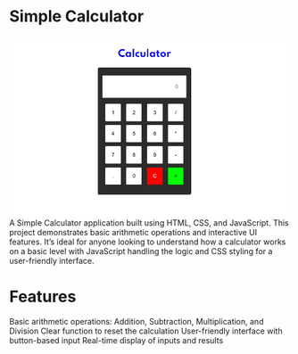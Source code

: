 # Simple Calculator
![Calculator](simpleCalc.jpg)
A Simple Calculator application built using HTML, CSS, and JavaScript. 
This project demonstrates basic arithmetic operations and interactive UI features.
 It’s ideal for anyone looking to understand how a calculator works on a basic level with JavaScript handling the logic and CSS styling for a user-friendly interface.

# Features
Basic arithmetic operations: Addition, Subtraction, Multiplication, and Division
Clear function to reset the calculation
User-friendly interface with button-based input
Real-time display of inputs and results
